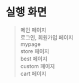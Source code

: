 # 실행 화면
> 메인 페이지 <br>
> 로그인, 회원가입 페이지 <br>
> mypage <br>
> store 페이지 <br>
> best 페이지 <br>
> custom 페이지 <br>
> cart 페이지 <br>
